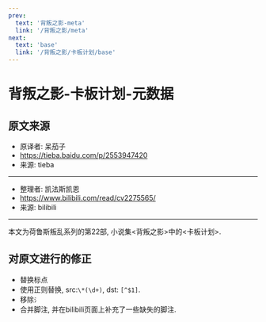```yaml
---
prev:
  text: '背叛之影-meta'
  link: '/背叛之影/meta'
next:
  text: 'base'
  link: '/背叛之影/卡板计划/base'
---
```


# 背叛之影-卡板计划-元数据

## 原文来源

+ 原译者: 呆茄子
+ <https://tieba.baidu.com/p/2553947420>
+ 来源: tieba

--------

+ 整理者: 凯法斯凯恩
+ <https://www.bilibili.com/read/cv2275565/>
+ 来源: bilibili

--------

本文为荷鲁斯叛乱系列的第22部, 小说集<背叛之影>中的<卡板计划>.

## 对原文进行的修正

+ 替换标点
+ 使用正则替换, src:`\*(\d+)`, dst: `[^$1]`.
+ 移除`氵`
+ 合并脚注, 并在bilibili页面上补充了一些缺失的脚注.
